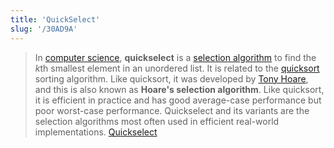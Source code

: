 ```yaml
---
title: 'QuickSelect'
slug: '/30AD9A'
---
```


> In [computer science](https://en.wikipedia.org/wiki/Computer_science 'Computer science'), **quickselect** is a [selection algorithm](https://en.wikipedia.org/wiki/Selection_algorithm 'Selection algorithm') to find the $k$th smallest element in an unordered list. It is related to the [quicksort](https://en.wikipedia.org/wiki/Quicksort 'Quicksort') sorting algorithm. Like quicksort, it was developed by [Tony Hoare](https://en.wikipedia.org/wiki/Tony_Hoare 'Tony Hoare'), and this is also known as **Hoare's selection algorithm**. Like quicksort, it is efficient in practice and has good average-case performance but poor worst-case performance. Quickselect and its variants are the selection algorithms most often used in efficient real-world implementations. [Quickselect](https://en.wikipedia.org/wiki/Quickselect)
